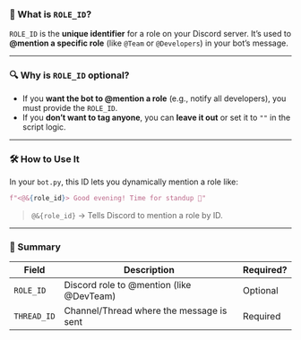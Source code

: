 ### 🧩 What is `ROLE_ID`?

`ROLE_ID` is the **unique identifier** for a role on your Discord server. It’s used to **@mention a specific role** (like `@Team` or `@Developers`) in your bot’s message.

---

### 🔍 Why is `ROLE_ID` optional?

- If you **want the bot to @mention a role** (e.g., notify all developers), you must provide the `ROLE_ID`.
- If you **don’t want to tag anyone**, you can **leave it out** or set it to `""` in the script logic.

---

### 🛠️ How to Use It

In your `bot.py`, this ID lets you dynamically mention a role like:

```python
f"<@&{role_id}> Good evening! Time for standup 🧘"
```

> `@&{role_id}` → Tells Discord to mention a role by ID.

---

### 📝 Summary

| Field      | Description                                     | Required? |
|------------|-------------------------------------------------|-----------|
| `ROLE_ID`  | Discord role to @mention (like @DevTeam)        | Optional  |
| `THREAD_ID`| Channel/Thread where the message is sent        | Required  |
